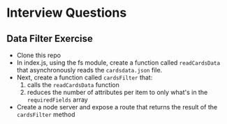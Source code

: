 # Interview Questions

## Data Filter Exercise
* Clone this repo
* In index.js, using the fs module, create a function called `readCardsData` that asynchronously reads the `cardsdata.json` file.
* Next, create a function called `cardsFilter` that:
  1. calls the `readCardsData` function
  2. reduces the number of attributes per item to only what's in the  `requiredFields` array
* Create a node server and expose a route that returns the result of the `cardsFilter` method
